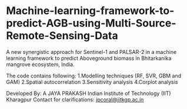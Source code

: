 # Machine-learning-framework-to-predict-AGB-using-Multi-Source-Remote-Sensing-Data
A new synergistic approach for Sentinel-1 and PALSAR-2 in a machine learning framework to predict Aboveground biomass in Bhitarkanika mangrove ecosystem, India.

The code contains following:
1.Modelling techniques (RF, SVR, GBM and GAM)
2.Spatial autocorrelation
3.Sensitivity analysis
4.Corplot analysis

Developed By:
A JAYA PRAKASH
Indian Institute of Technology (IIT) Kharagpur
Contact for clarifications: jpcoral@iitkgp.ac.in

